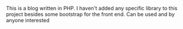 This is a blog written in PHP.
I haven't added any specific library to this project besides some bootstrap for the front end.
Can be used and by anyone interested

